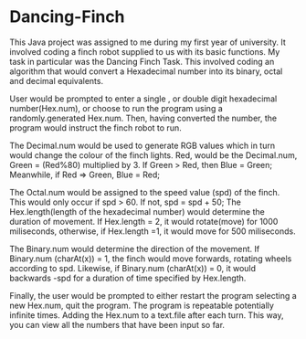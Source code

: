 # Dancing-Finch

This Java project was assigned to me during my first year of university.
It involved coding a finch robot supplied to us with its basic functions.
My task in particular was the Dancing Finch Task. This involved coding an algorithm that would convert a Hexadecimal number into its binary, octal and decimal equivalents.

User would be prompted to enter a single , or double digit hexadecimal number(Hex.num), or choose to run the program using a randomly.generated Hex.num.
Then, having converted the number, the program would instruct the finch robot to run.

The Decimal.num would be used to generate RGB values which in turn would change the colour of the finch lights.
Red, would be the Decimal.num, Green = (Red%80) multiplied by 3. If Green > Red, then Blue = Green; Meanwhile, if Red => Green, Blue = Red;

The Octal.num would be assigned to the speed value (spd) of the finch. This would only occur if spd > 60. If not, spd = spd + 50;
The Hex.length(length of the hexadecimal number) would determine the duration of movement.
If Hex.length = 2, it would rotate(move) for 1000 miliseconds, otherwise, if Hex.length =1, it would move for 500 miliseconds.

The Binary.num would determine the direction of the movement. If Binary.num (charAt(x)) = 1, the finch would move forwards, rotating wheels according to spd.
Likewise, if Binary.num (charAt(x)) = 0, it would backwards -spd for a duration of time specified by Hex.length.

Finally, the user would be prompted to either restart the program selecting a new Hex.num, quit the program.
The program is repeatable potentially infinite times. Adding the Hex.num to a text.file after each turn. This way, you can view all the numbers that have been input so far.

